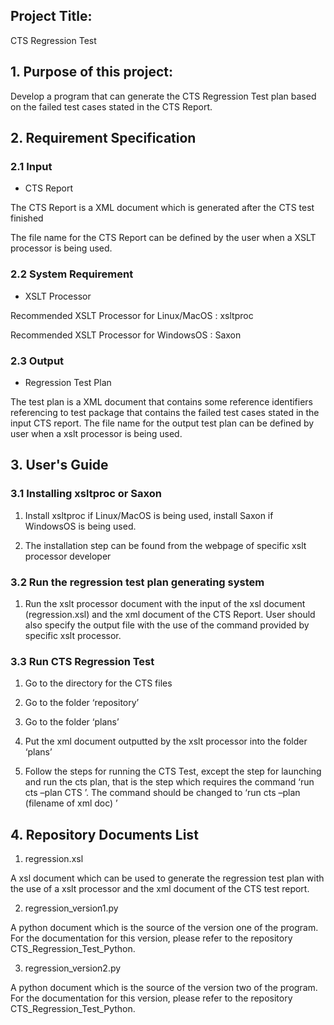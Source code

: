 ## Project Title: 

CTS Regression Test


## 1. Purpose of this project: 

Develop a program that can generate the CTS Regression Test plan based on the failed test cases stated in the CTS Report.


## 2. Requirement Specification

### 2.1 Input

* CTS Report

The CTS Report is a XML document which is generated after the CTS test finished 

The file name for the CTS Report can be defined by the user when a XSLT processor is being used.

### 2.2 System Requirement

* XSLT Processor

Recommended XSLT Processor for Linux/MacOS : xsltproc

Recommended XSLT Processor for WindowsOS : Saxon

### 2.3 Output

* Regression Test Plan

The test plan is a XML document that contains some reference identifiers referencing to test package that contains the failed test cases stated in the input CTS report. The file name for the output test plan can be defined by user when a xslt processor is being used.


## 3. User's Guide

### 3.1 Installing xsltproc or Saxon

1. Install xsltproc if Linux/MacOS is being used, install Saxon if WindowsOS is being used.

2. The installation step can be found from the webpage of specific xslt processor developer

### 3.2 Run the regression test plan generating system

1. Run the xslt processor document with the input of the xsl document (regression.xsl) and the xml document of the CTS Report. User should also specify the output file with the use of the command provided by specific xslt processor.

### 3.3 Run CTS Regression Test

1.	Go to the directory for the CTS files

2.	Go to the folder ‘repository’

3.	Go to the folder ‘plans’ 

4.	Put the xml document outputted by the xslt processor into the folder ‘plans’

5.	Follow the steps for running the CTS Test, except the step for launching and run the cts plan, that is the step which requires the command ‘run cts –plan CTS ’. The command should be changed to ‘run cts –plan (filename of xml doc) ’

## 4. Repository Documents List

1. regression.xsl

A xsl document which can be used to generate the regression test plan with the use of a xslt processor and the xml document of the CTS test report.

2. regression_version1.py

A python document which is the source of the version one of the program. For the documentation for this version, please refer to the repository CTS_Regression_Test_Python.

3. regression_version2.py

A python document which is the source of the version two of the program. For the documentation for this version, please refer to the repository CTS_Regression_Test_Python.
